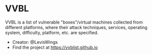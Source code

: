 # VVBL

VVBL is a list of vulnerable "boxes"/virtual machines collected from different platforms, where their attack techniques, services, operating system, difficulty, platform, etc. are specified.

- Creator: @LevisWings
- Find the project at https://vvblist.github.io

